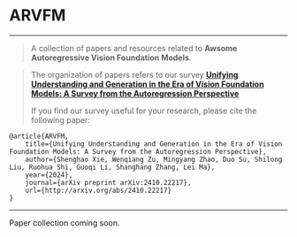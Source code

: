 # ARVFM
------
> A collection of papers and resources related to **Awsome Autoregressive Vision Foundation Models**.

>
> The organization of papers refers to our survey [**Unifying Understanding and Generation in the Era of Vision Foundation Models: A Survey from the Autoregression Perspective**](http://arxiv.org/abs/2410.22217)
>
>
> If you find our survey useful for your research, please cite the following paper:

```
@article{ARVFM,
    title={Unifying Understanding and Generation in the Era of Vision Foundation Models: A Survey from the Autoregression Perspective},
    author={Shenghao Xie, Wenqiang Zu, Mingyang Zhao, Duo Su, Shilong Liu, Ruohua Shi, Guoqi Li, Shanghang Zhang, Lei Ma},
    year={2024},
    journal={arXiv preprint arXiv:2410.22217},
    url={http://arxiv.org/abs/2410.22217}
}
```

-----
Paper collection coming soon.
